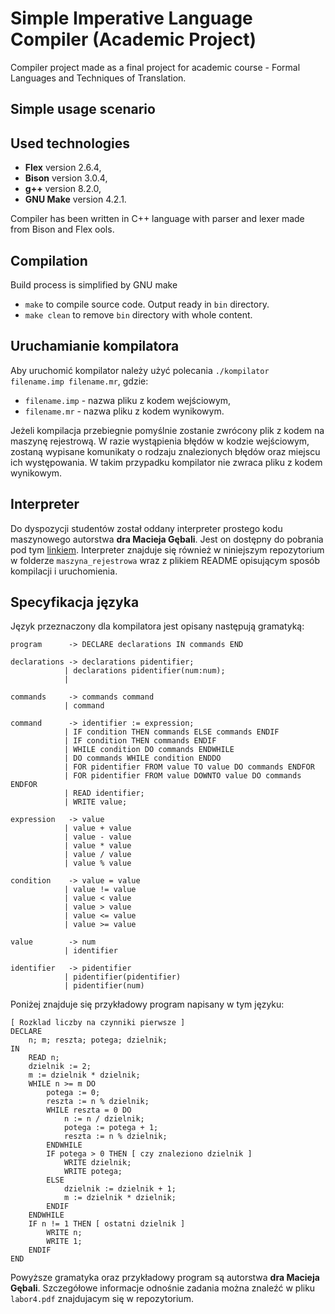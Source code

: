 # Simple Imperative Language Compiler (Academic Project)

Compiler project made as a final project for academic course - Formal Languages and Techniques of Translation. 

## Simple usage scenario



## Used technologies

- <b>Flex</b> version 2.6.4,
- <b>Bison</b> version 3.0.4,
- <b>g++</b> version 8.2.0,
- <b>GNU Make</b> version 4.2.1.

Compiler has been written in C++ language with parser and lexer made from Bison and Flex ools.

## Compilation

Build process is simplified by GNU make

- `make` to compile source code. Output ready in `bin` directory.
- `make clean` to remove `bin` directory with whole content.

## Uruchamianie kompilatora
Aby uruchomić kompilator należy użyć polecania `./kompilator filename.imp filename.mr`, gdzie:

- `filename.imp` - nazwa pliku z kodem wejściowym,
- `filename.mr` - nazwa pliku z kodem wynikowym.

Jeżeli kompilacja przebiegnie pomyślnie zostanie zwrócony plik z kodem na maszynę rejestrową. W razie wystąpienia błędów w kodzie wejściowym, zostaną wypisane komunikaty o rodzaju znalezionych błędów oraz miejscu ich występowania. W takim przypadku kompilator nie zwraca pliku z kodem wynikowym.

## Interpreter
Do dyspozycji studentów został oddany interpreter prostego kodu maszynowego autorstwa <b>dra Macieja Gębali</b>. Jest on dostępny do pobrania pod tym [linkiem](https://cs.pwr.edu.pl/gebala/dyd/jftt2018/labor4.zip). Interpreter znajduje się również w niniejszym repozytorium w folderze `maszyna_rejestrowa` wraz z plikiem README opisującym sposób kompilacji i uruchomienia.

## Specyfikacja języka
Język przeznaczony dla kompilatora jest opisany następują gramatyką: 

    program      -> DECLARE declarations IN commands END

    declarations -> declarations pidentifier;
                | declarations pidentifier(num:num);
                | 

    commands     -> commands command
                | command

    command      -> identifier := expression;
                | IF condition THEN commands ELSE commands ENDIF
                | IF condition THEN commands ENDIF
                | WHILE condition DO commands ENDWHILE
                | DO commands WHILE condition ENDDO
                | FOR pidentifier FROM value TO value DO commands ENDFOR
                | FOR pidentifier FROM value DOWNTO value DO commands ENDFOR
                | READ identifier;
                | WRITE value;

    expression   -> value
                | value + value
                | value - value
                | value * value
                | value / value
                | value % value

    condition    -> value = value
                | value != value
                | value < value
                | value > value
                | value <= value
                | value >= value

    value        -> num
                | identifier

    identifier   -> pidentifier
                | pidentifier(pidentifier)
                | pidentifier(num)

Poniżej znajduje się przykładowy program napisany w tym języku:

    [ Rozklad liczby na czynniki pierwsze ]
    DECLARE
        n; m; reszta; potega; dzielnik;
    IN
        READ n;
        dzielnik := 2;
        m := dzielnik * dzielnik;
        WHILE n >= m DO
            potega := 0;
            reszta := n % dzielnik;
            WHILE reszta = 0 DO
                n := n / dzielnik;
                potega := potega + 1;
                reszta := n % dzielnik;
            ENDWHILE
            IF potega > 0 THEN [ czy znaleziono dzielnik ]
                WRITE dzielnik;
                WRITE potega;
            ELSE
                dzielnik := dzielnik + 1;
                m := dzielnik * dzielnik;
            ENDIF
        ENDWHILE
        IF n != 1 THEN [ ostatni dzielnik ]
            WRITE n;
            WRITE 1;
        ENDIF
    END

Powyższe gramatyka oraz przykładowy program są autorstwa <b>dra Macieja Gębali</b>. Szczegółowe informacje odnośnie zadania można znaleźć w pliku `labor4.pdf` znajdujacym się w repozytorium.


